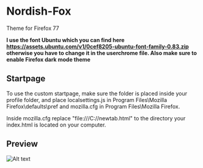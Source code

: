 # Nordish-Fox
Theme for Firefox 77

**I use the font Ubuntu which you can find here https://assets.ubuntu.com/v1/0cef8205-ubuntu-font-family-0.83.zip otherwise you have to change it in the userchrome file.  Also make sure to enable Firefox dark mode theme**

## Startpage


To use the custom startpage, make sure the folder is placed inside your profile folder, and place localsettings.js in Program Files\Mozilla Firefox\defaults\pref and mozilla.cfg in Program Files\Mozilla Firefox\.

Inside mozilla.cfg replace "file:///C:/<path removed>/newtab.html" to the directory your index.html is located on your computer.


## Preview

![Alt text](https://github.com/poozerlang/Nordish-Fox/blob/master/Preview.png?raw=true "Title")
